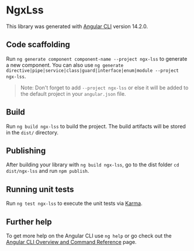 # NgxLss

This library was generated with [Angular CLI](https://github.com/angular/angular-cli) version 14.2.0.

## Code scaffolding

Run `ng generate component component-name --project ngx-lss` to generate a new component. You can also use `ng generate directive|pipe|service|class|guard|interface|enum|module --project ngx-lss`.
> Note: Don't forget to add `--project ngx-lss` or else it will be added to the default project in your `angular.json` file. 

## Build

Run `ng build ngx-lss` to build the project. The build artifacts will be stored in the `dist/` directory.

## Publishing

After building your library with `ng build ngx-lss`, go to the dist folder `cd dist/ngx-lss` and run `npm publish`.

## Running unit tests

Run `ng test ngx-lss` to execute the unit tests via [Karma](https://karma-runner.github.io).

## Further help

To get more help on the Angular CLI use `ng help` or go check out the [Angular CLI Overview and Command Reference](https://angular.io/cli) page.
